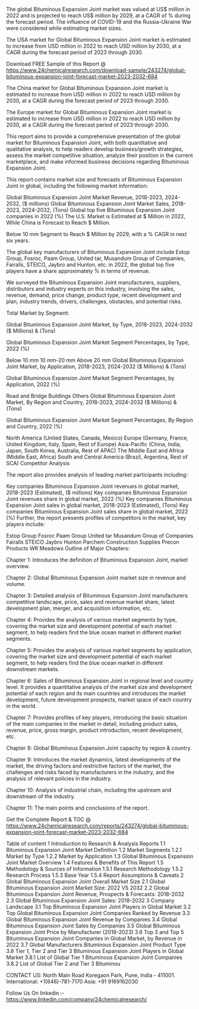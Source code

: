 The global Bituminous Expansion Joint market was valued at US$ million in 2022 and is projected to reach US$ million by 2029, at a CAGR of % during the forecast period. The influence of COVID-19 and the Russia-Ukraine War were considered while estimating market sizes.

The USA market for Global Bituminous Expansion Joint  market is estimated to increase from USD million in 2022 to reach USD million by 2030, at a CAGR during the forecast period of 2023 through 2030.

Download FREE Sample of this Report @ https://www.24chemicalresearch.com/download-sample/243274/global-bituminous-expansion-joint-forecast-market-2023-2032-684

The China market for Global Bituminous Expansion Joint  market is estimated to increase from USD million in 2022 to reach USD million by 2030, at a CAGR during the forecast period of 2023 through 2030.

The Europe market for Global Bituminous Expansion Joint market is estimated to increase from USD million in 2022 to reach USD million by 2030, at a CAGR during the forecast period of 2023 through 2030.

This report aims to provide a comprehensive presentation of the global market for Bituminous Expansion Joint, with both quantitative and qualitative analysis, to help readers develop business/growth strategies, assess the market competitive situation, analyze their position in the current marketplace, and make informed business decisions regarding Bituminous Expansion Joint.

This report contains market size and forecasts of Bituminous Expansion Joint in global, including the following market information:

Global Bituminous Expansion Joint Market Revenue, 2018-2023, 2024-2032, ($ millions)
Global Bituminous Expansion Joint Market Sales, 2018-2023, 2024-2032, (Tons)
Global top five Bituminous Expansion Joint companies in 2022 (%)
The U.S. Market is Estimated at $ Million in 2022, While China is Forecast to Reach $ Million.

Below 10 mm Segment to Reach $ Million by 2029, with a % CAGR in next six years.

The global key manufacturers of Bituminous Expansion Joint include Estop Group, Fosroc, Paam Group, United tar, Musandum Group of Companies, Fairalls, STEICO, Jaybro and Hunton, etc. in 2022, the global top five players have a share approximately % in terms of revenue.

We surveyed the Bituminous Expansion Joint manufacturers, suppliers, distributors and industry experts on this industry, involving the sales, revenue, demand, price change, product type, recent development and plan, industry trends, drivers, challenges, obstacles, and potential risks.

Total Market by Segment:

Global Bituminous Expansion Joint Market, by Type, 2018-2023, 2024-2032 ($ Millions) & (Tons)

Global Bituminous Expansion Joint Market Segment Percentages, by Type, 2022 (%)

Below 10 mm
10 mm-20 mm
Above 20 mm
Global Bituminous Expansion Joint Market, by Application, 2018-2023, 2024-2032 ($ Millions) & (Tons)

Global Bituminous Expansion Joint Market Segment Percentages, by Application, 2022 (%)

Road and Bridge
Buildings
Others
Global Bituminous Expansion Joint Market, By Region and Country, 2018-2023, 2024-2032 ($ Millions) & (Tons)

Global Bituminous Expansion Joint Market Segment Percentages, By Region and Country, 2022 (%)

North America (United States, Canada, Mexico)
Europe (Germany, France, United Kingdom, Italy, Spain, Rest of Europe)
Asia-Pacific (China, India, Japan, South Korea, Australia, Rest of APAC)
The Middle East and Africa (Middle East, Africa)
South and Central America (Brazil, Argentina, Rest of SCA)
Competitor Analysis

The report also provides analysis of leading market participants including:

Key companies Bituminous Expansion Joint revenues in global market, 2018-2023 (Estimated), ($ millions)
Key companies Bituminous Expansion Joint revenues share in global market, 2022 (%)
Key companies Bituminous Expansion Joint sales in global market, 2018-2023 (Estimated), (Tons)
Key companies Bituminous Expansion Joint sales share in global market, 2022 (%)
Further, the report presents profiles of competitors in the market, key players include:

Estop Group
Fosroc
Paam Group
United tar
Musandum Group of Companies
Fairalls
STEICO
Jaybro
Hunton
Parchem Construction Supplies
Precon Products
WR Meadows
Outline of Major Chapters:

Chapter 1: Introduces the definition of Bituminous Expansion Joint, market overview.

Chapter 2: Global Bituminous Expansion Joint market size in revenue and volume.

Chapter 3: Detailed analysis of Bituminous Expansion Joint manufacturers competitive landscape, price, sales and revenue market share, latest development plan, merger, and acquisition information, etc.

Chapter 4: Provides the analysis of various market segments by type, covering the market size and development potential of each market segment, to help readers find the blue ocean market in different market segments.

Chapter 5: Provides the analysis of various market segments by application, covering the market size and development potential of each market segment, to help readers find the blue ocean market in different downstream markets.

Chapter 6: Sales of Bituminous Expansion Joint in regional level and country level. It provides a quantitative analysis of the market size and development potential of each region and its main countries and introduces the market development, future development prospects, market space of each country in the world.

Chapter 7: Provides profiles of key players, introducing the basic situation of the main companies in the market in detail, including product sales, revenue, price, gross margin, product introduction, recent development, etc.

Chapter 8: Global Bituminous Expansion Joint capacity by region & country.

Chapter 9: Introduces the market dynamics, latest developments of the market, the driving factors and restrictive factors of the market, the challenges and risks faced by manufacturers in the industry, and the analysis of relevant policies in the industry.

Chapter 10: Analysis of industrial chain, including the upstream and downstream of the industry.

Chapter 11: The main points and conclusions of the report.

Get the Complete Report & TOC @ https://www.24chemicalresearch.com/reports/243274/global-bituminous-expansion-joint-forecast-market-2023-2032-684

Table of content
1 Introduction to Research & Analysis Reports
1.1 Bituminous Expansion Joint Market Definition
1.2 Market Segments
1.2.1 Market by Type
1.2.2 Market by Application
1.3 Global Bituminous Expansion Joint Market Overview
1.4 Features & Benefits of This Report
1.5 Methodology & Sources of Information
1.5.1 Research Methodology
1.5.2 Research Process
1.5.3 Base Year
1.5.4 Report Assumptions & Caveats
2 Global Bituminous Expansion Joint Overall Market Size
2.1 Global Bituminous Expansion Joint Market Size: 2022 VS 2032
2.2 Global Bituminous Expansion Joint Revenue, Prospects & Forecasts: 2018-2032
2.3 Global Bituminous Expansion Joint Sales: 2018-2032
3 Company Landscape
3.1 Top Bituminous Expansion Joint Players in Global Market
3.2 Top Global Bituminous Expansion Joint Companies Ranked by Revenue
3.3 Global Bituminous Expansion Joint Revenue by Companies
3.4 Global Bituminous Expansion Joint Sales by Companies
3.5 Global Bituminous Expansion Joint Price by Manufacturer (2018-2023)
3.6 Top 3 and Top 5 Bituminous Expansion Joint Companies in Global Market, by Revenue in 2022
3.7 Global Manufacturers Bituminous Expansion Joint Product Type
3.8 Tier 1, Tier 2 and Tier 3 Bituminous Expansion Joint Players in Global Market
3.8.1 List of Global Tier 1 Bituminous Expansion Joint Companies
3.8.2 List of Global Tier 2 and Tier 3 Bituminou

CONTACT US:
North Main Road Koregaon Park, Pune, India - 411001.
International: +1(646)-781-7170
Asia: +91 9169162030

Follow Us On linkedin :- https://www.linkedin.com/company/24chemicalresearch/
